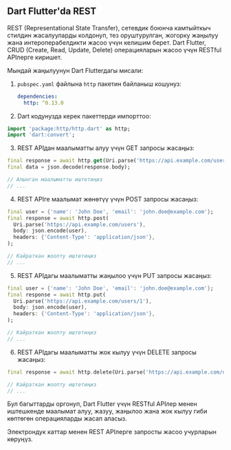## Dart Flutter'da REST

REST (Representational State Transfer), сетевдик боюнча камтыйткыч стилдин жасалууларды колдонуп, тез оруштурулган, жогорку жаңылуу жана интероперабелдикти жасоо үчүн келишим берет. Dart Flutter, CRUD (Create, Read, Update, Delete) операцияларын жасоо үчүн RESTful APIлерге киришет.

Мындай жаңылуунун Dart Flutterдагы мисали:

1. `pubspec.yaml` файлына `http` пакетин байланыш кошунуз:

   ```yaml
   dependencies:
     http: ^0.13.0
    ```
2. Dart кодунузда керек пакеттерди импорттоо:
```dart
import 'package:http/http.dart' as http;
import 'dart:convert';
```
3. REST APIдан маалыматты алуу үчүн GET запросы жасаңыз:
```dart
final response = await http.get(Uri.parse('https://api.example.com/users'));
final data = json.decode(response.body);

// Алынган маалыматты иштетиңиз
// ...
```
4. REST APIге маалымат жөнөтүү үчүн POST запросы жасаңыз:
```dart
final user = {'name': 'John Doe', 'email': 'john.doe@example.com'};
final response = await http.post(
  Uri.parse('https://api.example.com/users'),
  body: json.encode(user),
  headers: {'Content-Type': 'application/json'},
);

// Кайраткан жоопту иштетиңиз
// ...
```
5. REST APIдагы маалыматты жаңылоо үчүн PUT запросы жасаңыз:
```dart
final user = {'name': 'John Doe', 'email': 'john.doe@example.com'};
final response = await http.put(
  Uri.parse('https://api.example.com/users/1'),
  body: json.encode(user),
  headers: {'Content-Type': 'application/json'},
);

// Кайраткан жоопту иштетиңиз
// ...
```
6. REST APIдагы маалыматты жок кылуу үчүн DELETE запросы жасаңыз:
```dart
final response = await http.delete(Uri.parse('https://api.example.com/users/1'));

// Кайраткан жоопту иштетиңиз
// ...
```
Бул багыттарды оргонуп, Dart Flutter үчүн RESTful APIлер менен иштешкенде маалымат алуу, жазуу, жаңылоо жана жок кылуу гиби көптөгөн операцияларды жасап аласыз.

Электрондук каттар менен REST APIлерге запросты жасоо учурларын көруңүз.